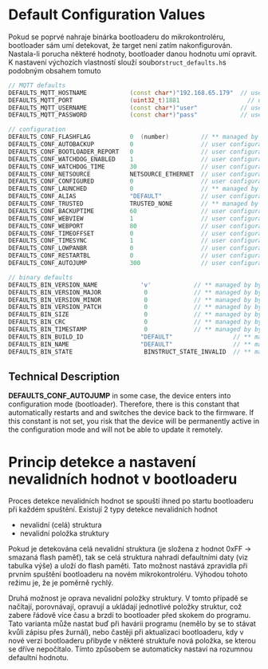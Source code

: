 # Default Configuration Values

Pokud se poprvé nahraje binárka bootloaderu do mikrokontroléru, bootloader sám umí detekovat, že target není zatím nakonfigurován. Nastala-li porucha některé hodnoty, bootloader danou hodnotu umí opravit. K nastavení výchozích vlastností slouží soubor`struct_defaults.h`s podobným obsahem tomuto

```cpp
// MQTT defaults
DEFAULTS_MQTT_HOSTNAME            (const char*)"192.168.65.179"  // user configurable
DEFAULTS_MQTT_PORT                (uint32_t)1881                   // user configurable
DEFAULTS_MQTT_USERNAME            (const char*)"user"            // user configurable
DEFAULTS_MQTT_PASSWORD            (const char*)"pass"            // user configurable

// configuration
DEFAULTS_CONF_FLASHFLAG           0  (number)         // ** managed by byzance
DEFAULTS_CONF_AUTOBACKUP          0                   // user configurable
DEFAULTS_CONF_BOOTLOADER_REPORT   0                   // user configurable 
DEFAULTS_CONF_WATCHDOG_ENABLED    1                   // user configurable
DEFAULTS_CONF_WATCHDOG_TIME       30                  // user configurable
DEFAULTS_CONF_NETSOURCE           NETSOURCE_ETHERNET  // user configurable
DEFAULTS_CONF_CONFIGURED          0                   // user configurable
DEFAULTS_CONF_LAUNCHED            0                   // ** managed by byzance
DEFAULTS_CONF_ALIAS               "DEFAULT"           // user configurable
DEFAULTS_CONF_TRUSTED             TRUSTED_NONE        // ** managed by byzance
DEFAULTS_CONF_BACKUPTIME          60                  // user configurable
DEFAULTS_CONF_WEBVIEW             1                   // user configurable
DEFAULTS_CONF_WEBPORT             80                  // user configurable
DEFAULTS_CONF_TIMEOFFSET          0                   // user configurable
DEFAULTS_CONF_TIMESYNC            1                   // user configurable
DEFAULTS_CONF_LOWPANBR            0                   // user configurable
DEFAULTS_CONF_RESTARTBL           0                   // user configurable
DEFAULTS_CONF_AUTOJUMP            300                 // user configurable

// binary defaults
DEFAULTS_BIN_VERSION_NAME            'v'            // ** managed by byzance
DEFAULTS_BIN_VERSION_MAJOR            0             // ** managed by byzance (number 0 - 99)   
DEFAULTS_BIN_VERSION_MINOR            0             // ** managed by byzance (number 0 - 99) 
DEFAULTS_BIN_VERSION_PATCH            0             // ** managed by byzance (number 0 - 99) 
DEFAULTS_BIN_SIZE                     0             // ** managed by byzance
DEFAULTS_BIN_CRC                      0             // ** managed by byzance
DEFAULTS_BIN_TIMESTAMP                0             // ** managed by byzance (number UX time stamp) 
DEFAULTS_BIN_BUILD_ID                "DEFAULT"                 // ** managed by byzance
DEFAULTS_BIN_NAME                    "DEFAULT"                 // ** managed by byzance
DEFAULTS_BIN_STATE                    BINSTRUCT_STATE_INVALID  // ** managed by byzance
```

## Technical Description

**DEFAULTS\_CONF\_AUTOJUMP** in some case, the device enters into configuration mode \(bootloader\). Therefore, there is this constant that automatically restarts and and switches the device back to the firmware. If this constant is not set, you risk that the device will be permanently active in the configuration mode and will not be able to update it remotely.



# Princip detekce a nastavení nevalidních hodnot v bootloaderu

Proces detekce nevalidních hodnot se spouští ihned po startu bootloaderu při každém spuštění. Existují 2 typy detekce nevalidních hodnot

* nevalidní \(celá\) struktura
* nevalidní položka struktury

Pokud je detekována celá nevalidní struktura \(je složena z hodnot 0xFF → smazaná flash paměť\), tak se celá struktura nahradí defaultními daty \(viz tabulka výše\) a uloží do flash paměti. Tato možnost nastává zpravidla při prvním spuštění bootloaderu na novém mikrokontroléru. Výhodou tohoto režimu je, že je poměrně rychlý.

Druhá možnost je oprava nevalidní položky struktury. V tomto případě se načítají, porovnávají, opravují a ukládají jednotlivé položky struktur, což zabere řádově více času a brzdí to bootloader před skokem do programu. Tato varianta může nastat buď při havárii programu \(nemělo by se to stávat kvůli zápisu přes žurnál\), nebo častěji při aktualizaci bootloaderu, kdy v nové verzi bootloaderu přibyde v některé struktuře nová položka, se kterou se dříve nepočítalo. Tímto způsobem se automaticky nastaví na rozumnou defaultní hodnotu.

